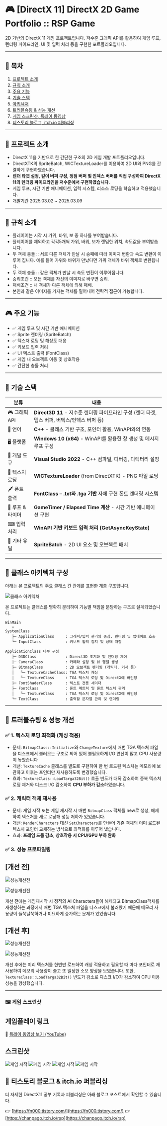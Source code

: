 # 🎮 [DirectX 11] DirectX 2D Game Portfolio :: RSP Game

2D 기반의 DirectX 11 게임 프로젝트입니다. 저수준 그래픽 API를 활용하여 게임 루프, 렌더링 파이프라인, UI 및 입력 처리 등을 구현한 포트폴리오입니다.

---

## 📑 목차

1. [프로젝트 소개](#프로젝트-소개)
2. [규칙 소개](#규칙-소개)
3. [주요 기능](#주요-기능)
4. [기술 스택](#기술-스택)
5. [아키텍처](#아키텍처)
6. [트러블슈팅 & 성능 개선](#트러블슈팅-&-성능-개선)
7. [게임 스크린샷, 플레이 동영상](#게임-스크린샷-,-플레이-동영상)
8. [티스토리 블로그, itch.io 퍼블리싱](#티스토리-블로그)



---

## 📌 프로젝트 소개

- DirectX 11을 기반으로 한 간단한 구조의 2D 게임 개발 포트폴리오입니다.
- DirectXTK의 SpriteBatch, WICTextureLoader를 이용하여 2D UI와 PNG를 간결하게 구현하였습니다.
- **렌더 타겟 설정, 깊이 버퍼 구성, 정점 버퍼 및 인덱스 버퍼를 직접 구성하여 DirectX 11의 렌더링 파이프라인을 저수준에서 구현하였습니다.**
- 게임 루프, 시간 기반 애니메이션, 입력 시스템, 리소스 로딩을 학습하고 적용했습니다.
- 개발기간 2025.03.02 ~ 2025.03.09 

---

## 📌 규칙 소개

- 플레이어는 시작 시 가위, 바위, 보 중 하나를 부여받습니다.
- 플레이어를 제외하고 각각5개씩 가위, 바위, 보가 랜덤한 위치, 속도값을 부여받습니다.
- 두 객체 충돌 :: 서로 다른 객체가 만날 시 승패에 따라 이미지 변환과 속도 변환이 이루어 집니다. 예를 들어 가위와 바위가 만났다면 가위 객체가 바위 객체로 변환됩니다.
- 두 객체 충돌 :: 같은 객체가 만날 시 속도 변환이 이루어집니다.
- 승리조건 :: 모든 객체를 자신의 이미지로 바꾸면 승리.
- 패배조건 :: 내 객체가 다른 객체에 의해 패배.
- 본인과 같은 이미지를 가지는 객체를 밀어내어 전략적 접근이 가능합니다.

---

## 🎮 주요 기능

- ✅ 게임 루프 및 시간 기반 애니메이션
- ✅ Sprite 렌더링 (SpriteBatch)
- ✅ 텍스처 로딩 및 해상도 대응
- ✅ 키보드 입력 처리
- ✅ UI 텍스트 출력 (FontClass)
- ✅ 게임 내 오브젝트 이동 및 상호작용
- ✅ 간단한 충돌 처리

---

## 🧱 기술 스택

| 분류          | 내용 |
|---------------|------|
| 🎮 그래픽 API | **Direct3D 11** - 저수준 렌더링 파이프라인 구성 (렌더 타겟, 뎁스 버퍼, 버텍스/인덱스 버퍼 등) |
| 🧵 언어       | **C++** - 클래스 기반 구조, 포인터 활용, WinAPI와의 연동 |
| 🖥 플랫폼      | **Windows 10 (x64)** - WinAPI를 활용한 창 생성 및 메시지 루프 구성 |
| 🧰 개발 도구  | **Visual Studio 2022** - C++ 컴파일, 디버깅, 디렉터리 설정 |
| 🎨 텍스처 로딩 | **WICTextureLoader** (from DirectXTK) - PNG 파일 로딩 |
| 🖋 폰트 출력   | **FontClass – .txt와 .tga 기반** 자체 구현 폰트 렌더링 시스템 |
| 🔁 루프 & 타이머 | **GameTimer / Elapsed Time 계산** - 시간 기반 애니메이션 구현 |
| ⌨ 입력 처리   | **WinAPI 기반 키보드 입력 처리 (GetAsyncKeyState)** |
| 🔧 기타 유틸   | **SpriteBatch** - 2D UI 요소 및 오브젝트 배치 |

---

## 🧩 클래스 아키텍처 구성

아래는 본 프로젝트의 주요 클래스 간 관계를 표현한 계층 구조입니다.  

![클래스 아키텍처](./Screenshots/At2.png)


본 프로젝트는 클래스를 명확히 분리하여 기능별 책임을 분담하는 구조로 설계되었습니다.

```text
WinMain
   ↓
SystemClass
   ├─ ApplicationClass     : 그래픽/입력 관리의 중심. 렌더링 및 업데이트 호출
   └─ InputClass           : 키보드 입력 감지 및 상태 저장

ApplicationClass 내부 구성
   ├─ D3DClass             : Direct3D 초기화 및 렌더링 제어
   ├─ CameraClass          : 카메라 설정 및 뷰 행렬 생성
   ├─ BitmapClass          : 2D 오브젝트 렌더링 (캐릭터, 커서 등)
   │   └─ TextureCacheClass: TGA 텍스처 캐싱
   │   └─ TextureClass     : TGA 텍스처 로딩 및 DirectX에 바인딩
   ├─ FontShaderClass      : 텍스트 전용 셰이더
   ├─ FontClass            : 폰트 메트릭 및 폰트 텍스처 관리
   │   └─ TextureClass     : TGA 텍스처 로딩 및 DirectX에 바인딩
   └─ TextClass            : 출력할 문자열 관리 및 렌더링

```

---

## 📌 트러블슈팅 & 성능 개선

### ✅ 1. 텍스처 로딩 최적화 (캐싱 적용)
- 문제: `BitmapClass::Initialize`와 `ChangeTexture`에서 매번 TGA 텍스처 파일을 디스크에서 불러오는 구조로 되어 있어 불필요하게 I/O 연산이 많고 CPU 사용량이 높았습니다
- 개선: `TextureCache` 클래스를 별도로 구현하여 한 번 로드된 텍스처는 메모리에 보관하고 이후는 포인터만 재사용하도록 변경했습니다.
- 효과: `TextureClass::LoadTarga32Bit()` 호출 빈도가 대폭 감소하여 중복 텍스처 로딩 제거와 디스크 I/O 감소하여  **CPU 부하가 감소**하였습니다.



### ✅ 2. 캐릭터 객체 재사용
- 문제: 게임 시작 또는 게임 재시작 시 매번 `BitmapClass` 객체를 new로 생성, 해제하여 텍스처를 새로 로딩해 성능 저하가 있었습니다.
- 개선: `RenderCharacters` 대신 `SetCharacters`를 만들어 기존 객체의 이미 로드된 텍스처 포인터 교체하는 방식으로 최적화를 이루어 냈습니다.
- 효과: **프레임 드롭 감소**, **상호작용 시 CPU/GPU 부하 완화**


### ✅ 3. 성능 프로파일링
## [개선 전]

![성능개선전](./Screenshots/pf_a1.PNG)


![성능개선전](./Screenshots/pf_a2.PNG)

개선 전에는 게임재시작 시 정적의 AI Characters들이 해제되고 BitmapClass객체를 재생성하는 과정에서 매번 TGA 텍스처 파일을 디스크에서 불러왔기 때문에 메모리 사용량이 들쑥날쑥하거나 미묘하게 증가하는 문제가 있었습니다.


## [개선 후]

![성능개선전](./Screenshots/pf_b1.PNG)


![성능개선전](./Screenshots/pf_b2.PNG)


개선 후에는 미리 텍스처를 한번만 로드하여 캐싱 적용하고 필요할 때 마다 포인터로 재사용하여 메모리 사용량이 줄고 또 일정한 소모 양상을 보였습니다. 또한, `TextureClass::LoadTarga32Bit()` 빈도가 감소로 디스크 I/O가 감소하여 CPU 이용성능을 향상했습니다.


---

### 🖼 게임 스크린샷

## 게임플레이 링크
🎥 [플레이 동영상 보기 (YouTube)](https://youtu.be/Os9WlwOfmNk)

## 스크린샷
![게임 시작](./Screenshots/2.PNG)
![게임 시작](./Screenshots/3.PNG)
![게임 시작](./Screenshots/4.PNG)
![게임 시작](./Screenshots/5.PNG)


## 📎 티스토리 블로그 & itch.io 퍼블리싱

더 자세한 DirectX11 공부 기록과 퍼블리싱은 아래 블로그 포스트에서 확인할 수 있습니다.

👉 [https://fn000.tistory.com/](https://fn000.tistory.com/)
👉 [https://chanpago.itch.io/rsp](https://chanpago.itch.io/rsp)
